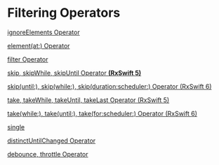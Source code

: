 # Filtering Operators

[ignoreElements Operator](https://github.com/Huhyukyung/TIL/blob/main/RxSwift/05.%20Filtering%20Operators/ignoreElements%20Operator.md)

[element(at:) Operator](https://github.com/Huhyukyung/TIL/blob/main/RxSwift/05.%20Filtering%20Operators/element(at%20)%20Operator.md)

[filter Operator](https://github.com/Huhyukyung/TIL/blob/main/RxSwift/05.%20Filtering%20Operators/filter%20Operator.md)

[skip, skipWhile, skipUntil Operator ****(RxSwift 5)****](https://github.com/Huhyukyung/TIL/blob/main/RxSwift/05.%20Filtering%20Operators/skip%2C%20skipWhile%2C%20skipUntil%20Operator%20(RxSwift%205).md)

[skip(until:), skip(while:), skip(duration:scheduler:) Operator (RxSwift 6)](https://github.com/Huhyukyung/TIL/blob/main/RxSwift/05.%20Filtering%20Operators/skip(until:),%20skip(while:),%20skip(duration:scheduler:).md)

[take, takeWhile, takeUntil, takeLast Operator (RxSwift 5)](https://github.com/Huhyukyung/TIL/blob/main/RxSwift/05.%20Filtering%20Operators/take(while:),%20take(until:),%20take(for:scheduler:)%20Operator.md)

[take(while:), take(until:), take(for:scheduler:) Operator (RxSwift 6)](https://github.com/Huhyukyung/TIL/blob/main/RxSwift/05.%20Filtering%20Operators/take%2C%20takeWhile%2C%20takeUntil%2C%20takeLast%20Operator%20(RxSwift%206).md)

[single](https://github.com/Huhyukyung/TIL/blob/main/RxSwift/05.%20Filtering%20Operators/single.md)

[distinctUntilChanged Operator](https://github.com/Huhyukyung/TIL/blob/main/RxSwift/05.%20Filtering%20Operators/distinctUntilChanged%20Operator.md)

[debounce, throttle Operator](https://github.com/Huhyukyung/TIL/blob/main/RxSwift/05.%20Filtering%20Operators/debounce%2C%20throttle%20Operator.md)
